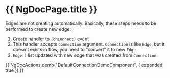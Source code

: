 # {{ NgDocPage.title }}

Edges are not creating automatically. Basically, these steps needs to be performed to create new edge:

1. Create handler to `(onConnect)` event
2. This handler accepts `Connection` argument. `Connection` is like `Edge`, but it doesn't exists in flow, you need to "convert" it to new `Edge`
3. `Edge[]` list updated with new edge that was created from `Connection`

{{ NgDocActions.demo("DefaultConnectionDemoComponent", { expanded: true }) }}
